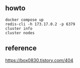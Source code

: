 ## howto

    docker compose up
    redis-cli -h 173.17.0.2 -p 6379
    cluster info
    cluster nodes


## reference
https://box0830.tistory.com/404

